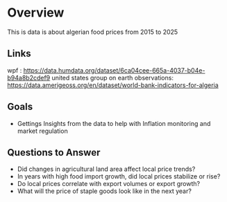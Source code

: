 # Overview
This is data is about algerian food prices from 2015 to 2025


## Links
wpf : https://data.humdata.org/dataset/6ca04cee-665a-4037-b04e-b94a8b2cdef9
united states group on earth observations: https://data.amerigeoss.org/en/dataset/world-bank-indicators-for-algeria
## Goals
- Gettings Insights from the data to help with Inflation monitoring and market regulation


## Questions to Answer
- Did changes in agricultural land area affect local price trends?
- In years with high food import growth, did local prices stabilize or rise?
- Do local prices correlate with export volumes or export growth?
- What will the price of staple goods look like in the next year?
